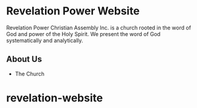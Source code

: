 # Revelation Power Website

Revelation Power Christian Assembly Inc. is a church rooted in the word of God and power of the Holy Spirit. We present the word of God systematically and analytically.

## About Us

- The Church
# revelation-website
